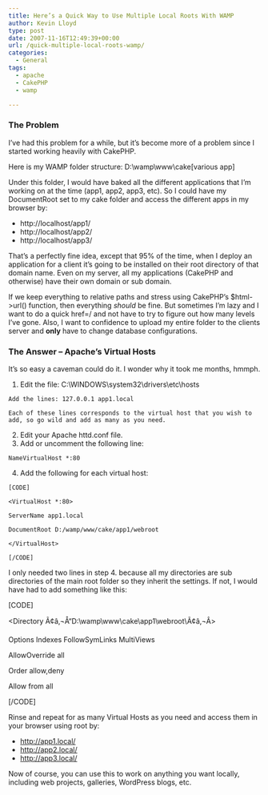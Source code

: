 ```yaml
---
title: Here’s a Quick Way to Use Multiple Local Roots With WAMP
author: Kevin Lloyd
type: post
date: 2007-11-16T12:49:39+00:00
url: /quick-multiple-local-roots-wamp/
categories:
  - General
tags:
  - apache
  - CakePHP
  - wamp

---
```

### The Problem

I&#8217;ve had this problem for a while, but it&#8217;s become more of a problem since I started working heavily with CakePHP.

Here is my WAMP folder structure: D:\wamp\www\cake\[various app]

Under this folder, I would have baked all the different applications that I&#8217;m working on at the time (app1, app2, app3, etc). So I could have my DocumentRoot set to my cake folder and access the different apps in my browser by:

  * http://localhost/app1/
  * http://localhost/app2/
  * http://localhost/app3/

That&#8217;s a perfectly fine idea, except that 95% of the time, when I deploy an application for a client it&#8217;s going to be installed on their root directory of that domain name. Even on my server, all my applications (CakePHP and otherwise) have their own domain or sub domain.

If we keep everything to relative paths and stress using CakePHP&#8217;s $html->url() function, then everything _should_ be fine. But sometimes I&#8217;m lazy and I want to do a quick href=/ and not have to try to figure out how many levels I&#8217;ve gone. Also, I want to confidence to upload my entire folder to the clients server and **only** have to change database configurations.

### The Answer &#8211; Apache&#8217;s Virtual Hosts

It&#8217;s so easy a caveman could do it. I wonder why it took me months, hmmph.

  1. Edit the file: C:\WINDOWS\system32\drivers\etc\hosts
  
    Add the lines: 127.0.0.1 app1.local
  
    Each of these lines corresponds to the virtual host that you wish to add, so go wild and add as many as you need.
  2. Edit your Apache httd.conf file.
  3. Add or uncomment the following line:
  
    NameVirtualHost *:80
  4. Add the following for each virtual host:
  
    [CODE]
  
    <VirtualHost *:80>
	  
    ServerName app1.local
	  
    DocumentRoot D:/wamp/www/cake/app1/webroot
  
    </VirtualHost>
  
    [/CODE]

I only needed two lines in step 4. because all my directories are sub directories of the main root folder so they inherit the settings. If not, I would have had to add something like this:
  
[CODE]
  
<Directory Ã¢â‚¬Å“D:\wamp\www\cake\app1\webroot\Ã¢â‚¬Â>
	  
Options Indexes FollowSymLinks MultiViews
	  
AllowOverride all
		  
Order allow,deny
	  
Allow from all
  
</Directory>
  
[/CODE]

Rinse and repeat for as many Virtual Hosts as you need and access them in your browser using root by:

  * http://app1.local/
  * http://app2.local/
  * http://app3.local/

Now of course, you can use this to work on anything you want locally, including web projects, galleries, WordPress blogs, etc.